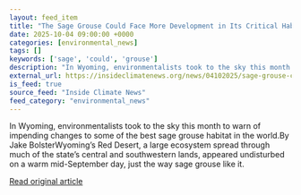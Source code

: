 ```yaml
---
layout: feed_item
title: "The Sage Grouse Could Face More Development in Its Critical Habitat Under Trump"
date: 2025-10-04 09:00:00 +0000
categories: [environmental_news]
tags: []
keywords: ['sage', 'could', 'grouse']
description: "In Wyoming, environmentalists took to the sky this month to warn of impending changes to some of the best sage grouse habitat in the world"
external_url: https://insideclimatenews.org/news/04102025/sage-grouse-critical-habitat-development-trump-administration/
is_feed: true
source_feed: "Inside Climate News"
feed_category: "environmental_news"
---
```


In Wyoming, environmentalists took to the sky this month to warn of impending changes to some of the best sage grouse habitat in the world.By Jake BolsterWyoming’s Red Desert, a large ecosystem spread through much of the state’s central and southwestern lands, appeared undisturbed on a warm mid-September day, just the way sage grouse like it.

[Read original article](https://insideclimatenews.org/news/04102025/sage-grouse-critical-habitat-development-trump-administration/)
